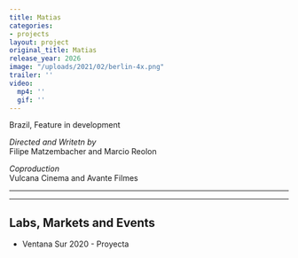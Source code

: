 ```yaml
---
title: Matias
categories:
- projects
layout: project
original_title: Matias
release_year: 2026
image: "/uploads/2021/02/berlin-4x.png"
trailer: ''
video:
  mp4: ''
  gif: ''
---
```


Brazil, Feature in development

_Directed and Writetn by_  
Filipe Matzembacher and Marcio Reolon

_Coproduction_  
Vulcana Cinema and Avante Filmes

---

---

## Labs, Markets and Events

- Ventana Sur 2020 - Proyecta

